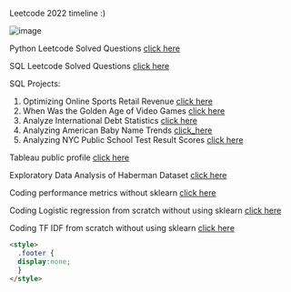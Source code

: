 Leetcode 2022 timeline :)

  ![image](https://user-images.githubusercontent.com/39691422/185666981-6f8a21f3-7395-4d7c-b220-8a6cfd688061.png)

  Python Leetcode Solved Questions [click here](https://github.com/dhananjay93/leetcode/tree/main/python)

  SQL Leetcode Solved Questions [click here](https://github.com/dhananjay93/leetcode/tree/main/sql)

SQL Projects:
  1. Optimizing Online Sports Retail Revenue [click here](https://github.com/dhananjay93/SQL-Projects/blob/main/Optimizing%20Online%20Sports%20Retail%20Revenue/notebook.ipynb)
  2. When Was the Golden Age of Video Games [click here](https://github.com/dhananjay93/SQL-Projects/blob/main/When%20Was%20the%20Golden%20Age%20of%20Video%20Games_/notebook.ipynb)
  3. Analyze International Debt Statistics [click here](https://github.com/dhananjay93/SQL-Projects/blob/main/Analyze%20International%20Debt%20Statistics/notebook.ipynb)
  4. Analyzing American Baby Name Trends [click_here](https://github.com/dhananjay93/SQL-Projects/blob/main/Analyzing%20American%20Baby%20Name%20Trends/notebook.ipynb)
  5. Analyzing NYC Public School Test Result Scores [click here](https://github.com/dhananjay93/SQL-Projects/blob/main/Analyzing%20NYC%20Public%20School%20Test%20Result%20Scores/notebook.ipynb)
  
Tableau public profile [click here](https://public.tableau.com/app/profile/dhananjay.hawal)

Exploratory Data Analysis of Haberman Dataset [click here](https://github.com/dhananjay93/Machine-Learning/blob/main/Haberman_Dataset.ipynb)

Coding performance metrics without sklearn [click here](https://github.com/dhananjay93/dhananjay93.github.io/blob/main/5_Performance_metrics_Instructions.ipynb)

Coding Logistic regression from scratch without using sklearn [click here](https://github.com/dhananjay93/Machine-Learning/blob/main/Logistic_Regression_from_Scratch.ipynb)

Coding TF IDF from scratch without using sklearn [click here](https://github.com/dhananjay93/Machine-Learning/blob/main/TF_IDF_from_Scratch.ipynb)

```html
<style>
  .footer {
  display:none;
  }
</style>

```
